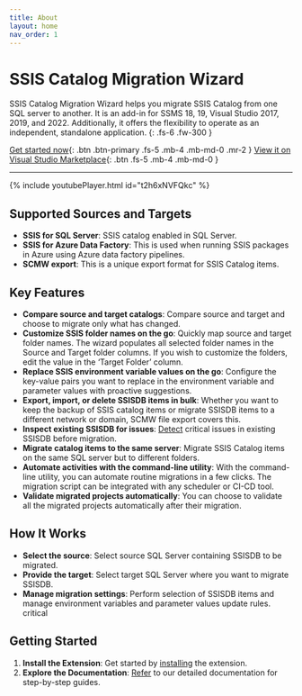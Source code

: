 ```yaml
---
title: About
layout: home
nav_order: 1
---
```


# SSIS Catalog Migration Wizard

SSIS Catalog Migration Wizard helps you migrate SSIS Catalog from one SQL server to another. It is an add-in for SSMS 18, 19, Visual Studio 2017, 2019, and 2022. Additionally, it offers the flexibility to operate as an independent, standalone application.
{: .fs-6 .fw-300 }

[Get started now](https://ssiscataloger.azureops.org/download/){: .btn .btn-primary .fs-5 .mb-4 .mb-md-0 .mr-2 }
[View it on Visual Studio Marketplace](https://marketplace.visualstudio.com/items?itemName=AzureOps.ssiscatalogerpro){: .btn .fs-5 .mb-4 .mb-md-0 }

---

{% include youtubePlayer.html id="t2h6xNVFQkc" %}

## Supported Sources and Targets
- **SSIS for SQL Server**: SSIS catalog enabled in SQL Server. 
- **SSIS for Azure Data Factory**: This is used when running SSIS packages in Azure using Azure data factory pipelines.
- **SCMW export**: This is a unique export format for SSIS Catalog items.

## Key Features
- **Compare source and target catalogs**: Compare source and target and choose to migrate only what has changed.
- **Customize SSIS folder names on the go**: Quickly map source and target folder names. The wizard populates all selected folder names in the Source and Target folder columns. If you wish to customize the folders, edit the value in the ‘Target Folder’ column.
- **Replace SSIS environment variable values on the go**: Configure the key-value pairs you want to replace in the environment variable and parameter values with proactive suggestions.
- **Export, import, or delete SSISDB items in bulk**: Whether you want to keep the backup of SSIS catalog items or migrate SSISDB items to a different network or domain, SCMW file export covers this.
- **Inspect existing SSISDB for issues**: [Detect](https://azureops.org/articles/is-your-ssis-catalog-migration-ready/) critical issues in existing SSISDB before migration. 
- **Migrate catalog items to the same server**: Migrate SSIS Catalog items on the same SQL server but to different folders.
- **Automate activities with the command-line utility**: With the command-line utility, you can automate routine migrations in a few clicks. The migration script can be integrated with any scheduler or CI-CD tool.
- **Validate migrated projects automatically**: You can choose to validate all the migrated projects automatically after their migration.

## How It Works
- **Select the source**: Select source SQL Server containing SSISDB to be migrated.
- **Provide the target**: Select target SQL Server where you want to migrate SSISDB.
- **Manage migration settings**: Perform selection of SSISDB items and manage environment variables and parameter values update rules.
critical
## Getting Started
1. **Install the Extension**: Get started by [installing](https://ssiscataloger.azureops.org/download.html)  the extension.
2. **Explore the Documentation**: [Refer](https://ssiscataloger.azureops.org/getting-started) to our detailed documentation for step-by-step guides.


